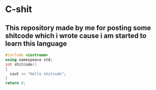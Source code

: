 # C-shit
## This repository made by me for posting some shitcode which i wrote cause i am started to learn this language
```C++
#include <iostream>
using namespoace std;
int shitcode()
{
  cout << "Hello shitcode";
}
return 0;
```
